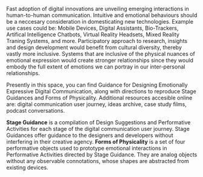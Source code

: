 Fast adoption of digital innovations are unveiling emerging interactions in human-to-human communication. Intuitive and emotional behaviours should be a neccesary consideration in  domesticating new technologies. Example use cases could be: Mobile Devices, Digital Assistants, Bio-Trackers, Artifical Intelligence Chatbots, Virtual Reality Headsets, Mixed Reality Traning Systems, and more. Participatory approach to research, insights and design development would benefit from cultural diversity, thereby vastly more inclusive. Systems that are inclusive of the physical nuances of emotional expression would create stronger relationships since they would embody the full extent of emotions we can portray in our inter-personal relationships.

Presently in this space, you can find Guidance for Designing Emotionally Expressive Digital Communication, along with directions to reproduce Stage Guidances and Forms of Physicality. Additional resources accesible online are: digital communication user journey, ideas archive, case study films, podcast conversations.

**Stage Guidance** is a compilation of Design Suggestions and Performative Activities for each stage of the digital communication user journey. Stage Guidances offer guidance to the designers and developers without interfering in their creative agency. **Forms of Physicality** is a set of four performative objects used to prototype emotional interactions in Performative Activities directed by Stage Guidance. They are analog objects without any observable connotations, whose shapes are abstracted from existing devices.
